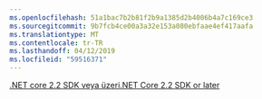 ```yaml
---
ms.openlocfilehash: 51a1bac7b2b81f2b9a1385d2b4006b4a7c169ce3
ms.sourcegitcommit: 9b7fcb4ce00a3a32e153a080ebfaae4ef417aafa
ms.translationtype: MT
ms.contentlocale: tr-TR
ms.lasthandoff: 04/12/2019
ms.locfileid: "59516371"
---
```

[<span data-ttu-id="50591-101">.NET core 2.2 SDK veya üzeri</span><span class="sxs-lookup"><span data-stu-id="50591-101">.NET Core 2.2 SDK or later</span></span>](https://www.microsoft.com/net/download/all)
